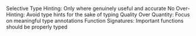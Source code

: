 Selective Type Hinting: Only where genuinely useful and accurate
No Over-Hinting: Avoid type hints for the sake of typing
Quality Over Quantity: Focus on meaningful type annotations
Function Signatures: Important functions should be properly typed